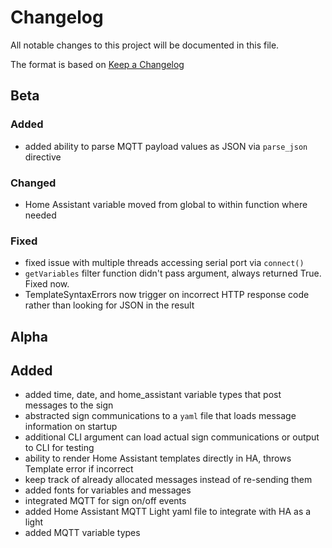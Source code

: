 # Changelog

All notable changes to this project will be documented in this file.

The format is based on [Keep a Changelog](https://keepachangelog.com/en/1.0.0/)

## Beta

### Added

- added ability to parse MQTT payload values as JSON via `parse_json` directive

### Changed

- Home Assistant variable moved from global to within function where needed

### Fixed

- fixed issue with multiple threads accessing serial port via `connect()`
- `getVariables` filter function didn't pass argument, always returned True. Fixed now.
- TemplateSyntaxErrors now trigger on incorrect HTTP response code rather than looking for JSON in the result

## Alpha

## Added

- added time, date, and home_assistant variable types that post messages to the sign
- abstracted sign communications to a `yaml` file that loads message information on startup
- additional CLI argument can load actual sign communications or output to CLI for testing
- ability to render Home Assistant templates directly in HA, throws Template error if incorrect
- keep track of already allocated messages instead of re-sending them
- added fonts for variables and messages
- integrated MQTT for sign on/off events
- added Home Assistant MQTT Light yaml file to integrate with HA as a light
- added MQTT variable types
